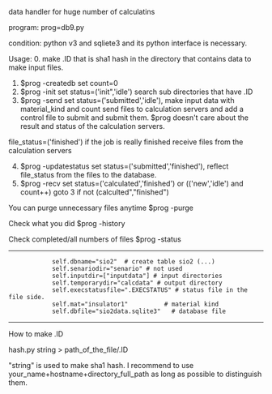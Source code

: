 data handler for huge number of calculatins

program:
prog=db9.py 

condition:
python v3  and sqliete3 and its python interface is necessary. 

Usage:
0. make .ID  that is sha1 hash  in the directory that contains data to make input files. 
1. $prog -createdb        set count=0
2. $prog -init            set status=('init",'idle')
  search sub directories that have .ID
3. $prog -send            set status=('submitted','idle'), make input data with material_kind and count
 send files to calculation servers and add a control file to submit and submit them. 
 $prog doesn't care about the result and status of the calculation servers.

 file_status=('finished') if the job is really finished
 receive files from the calculation servers 

4. $prog -updatestatus    set status=('submitted','finished'), reflect file_status from the files to the database. 
5. $prog -recv            set status=('calculated','finished') or (('new','idle') and  count++)
goto 3 if not (calculted","finished")

You can purge unnecessary files anytime
$prog -purge 

Check what you did
$prog -history 

Check completed/all numbers of files
$prog -status


----------------------------------

                self.dbname="sio2"  # create table sio2 (...)
                self.senariodir="senario" # not used
                self.inputdir=["inputdata"] # input directories
                self.temporarydir="calcdata" # output directory
                self.execstatusfile=".EXECSTATUS" # status file in the file side. 
                self.mat="insulator1"          # material kind
                self.dbfile="sio2data.sqlite3"   # database file 



----------------------------------
How to make .ID

hash.py string > path_of_the_file/.ID

"string" is used to make sha1 hash. I recommend to use your_name+hostname+directory_full_path as long as possible to distinguish them. 


